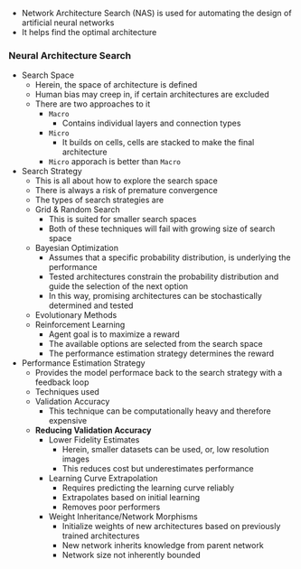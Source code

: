 - Network Architecture Search (NAS) is used for automating the design of artificial neural networks
- It helps find the optimal architecture


### Neural Architecture Search 
- Search Space
	- Herein, the space of architecture is defined
	- Human bias may creep in, if certain architectures are excluded
	- There are two approaches to it
		- `Macro`
			- Contains individual layers and connection types
		- `Micro`
			- It builds on cells, cells are stacked to make the final architecture
		- `Micro` apporach is better than `Macro`
- Search Strategy
	- This is all about how to explore the search space 
	- There is always a risk of premature convergence
	- The types of search strategies are
	- Grid & Random Search
		- This is suited for smaller search spaces
		- Both of these techniques will fail with growing size of search space
	- Bayesian Optimization
		- Assumes that a specific probability distribution, is underlying the performance
		- Tested architectures constrain the probability distribution and guide the selection of the next option
		- In this way, promising architectures can be stochastically determined and tested
	- Evolutionary Methods
	- Reinforcement Learning
		- Agent goal is to maximize a reward
		- The available options are selected from the search space
		- The performance estimation strategy determines the reward
- Performance Estimation Strategy
	- Provides the model performace back to the search strategy with a feedback loop
	- Techniques used
	- Validation Accuracy
		- This technique can be computationally heavy and therefore expensive
	- **Reducing Validation Accuracy**
		- Lower Fidelity Estimates
			- Herein, smaller datasets can be used, or, low resolution images
			- This reduces cost but underestimates performance
		- Learning Curve Extrapolation
			- Requires predicting the learning curve reliably
			- Extrapolates based on initial learning
			- Removes poor performers
		- Weight Inheritance/Network Morphisms
			- Initialize weights of new architectures based on previously trained architectures
			- New network inherits knowledge from parent network
			- Network size not inherently bounded
